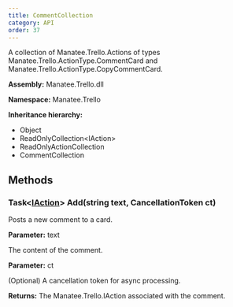 ```yaml
---
title: CommentCollection
category: API
order: 37
---
```


A collection of Manatee.Trello.Actions of types Manatee.Trello.ActionType.CommentCard and Manatee.Trello.ActionType.CopyCommentCard.

**Assembly:** Manatee.Trello.dll

**Namespace:** Manatee.Trello

**Inheritance hierarchy:**

- Object
- ReadOnlyCollection&lt;IAction&gt;
- ReadOnlyActionCollection
- CommentCollection

## Methods

### Task&lt;[IAction](../IAction#iaction)&gt; Add(string text, CancellationToken ct)

Posts a new comment to a card.

**Parameter:** text

The content of the comment.

**Parameter:** ct

(Optional) A cancellation token for async processing.

**Returns:** The Manatee.Trello.IAction associated with the comment.

